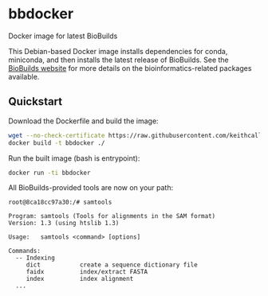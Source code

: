 # bbdocker
Docker image for latest BioBuilds

This Debian-based Docker image installs dependencies for conda, miniconda, and then installs the latest release of BioBuilds. See the [BioBuilds website](http://www.biobuilds.org/) for more details on the bioinformatics-related packages available.

## Quickstart
Download the Dockerfile and build the image:
```bash
wget --no-check-certificate https://raw.githubusercontent.com/keithcallenberg/bbdocker/master/Dockerfile
docker build -t bbdocker ./
```

Run the built image (bash is entrypoint):
```bash
docker run -ti bbdocker
```

All BioBuilds-provided tools are now on your path:
```
root@8ca18cc97a30:/# samtools

Program: samtools (Tools for alignments in the SAM format)
Version: 1.3 (using htslib 1.3)

Usage:   samtools <command> [options]

Commands:
  -- Indexing
     dict           create a sequence dictionary file
     faidx          index/extract FASTA
     index          index alignment
  ...

```

